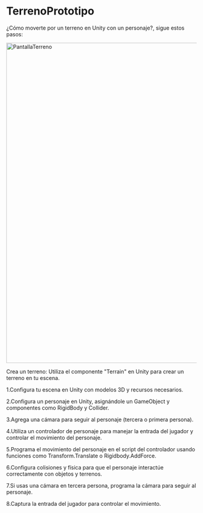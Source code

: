 # TerrenoPrototipo
 
¿Cómo moverte por un terreno en Unity con un personaje?, sigue estos pasos:

<img width="848" alt="PantallaTerreno" src="https://github.com/KireLord/TerrenoPrototipo/assets/104163750/5140d0f6-a826-4b1f-89a1-39ff22f780c1">

Crea un terreno: Utiliza el componente "Terrain" en Unity para crear un terreno en tu escena.

1.Configura tu escena en Unity con modelos 3D y recursos necesarios.

2.Configura un personaje en Unity, asignándole un GameObject y componentes como RigidBody y Collider.

3.Agrega una cámara para seguir al personaje (tercera o primera persona).

4.Utiliza un controlador de personaje para manejar la entrada del jugador y controlar el movimiento del personaje.

5.Programa el movimiento del personaje en el script del controlador usando funciones como Transform.Translate o Rigidbody.AddForce.

6.Configura colisiones y física para que el personaje interactúe correctamente con objetos y terrenos.

7.Si usas una cámara en tercera persona, programa la cámara para seguir al personaje.

8.Captura la entrada del jugador para controlar el movimiento.




